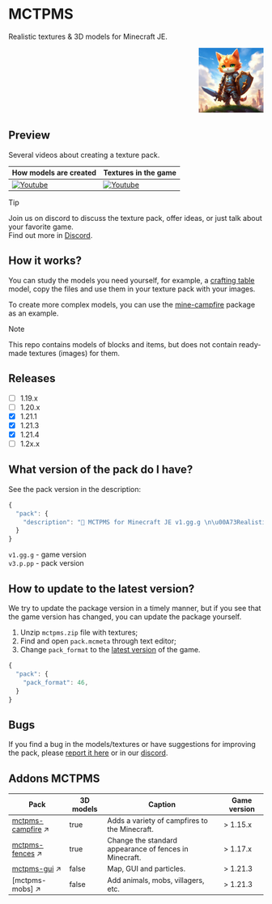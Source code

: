 # MCTPMS

Realistic textures & 3D models for Minecraft JE.

<p align="right">
  <img
    src="https://github.com/andrejsharapov/mctpms/blob/main/pack.png?raw=true"
    alt="pack 128x128"
    width="128">
</p>

## Preview

Several videos about creating a texture pack.

| How models are created                        | Textures in the game                                 |
| --------------------------------------------- | ---------------------------------------------------- |
| [![Youtube][youtube-img-sm]][youtube-watch-1] | [![Youtube][youtube-playlist-img]][youtube-playlist] |

> [!TIP]  
> Join us on discord to discuss the texture pack, offer ideas, or just talk about your favorite game.  
> Find out more in [Discord][discord].

## How it works?

You can study the models you need yourself, for example, a [crafting table](https://github.com/andrejsharapov/mctpms/blob/main/assets/minecraft/models/block/crafting_table.json) model, copy the files and use them in your texture pack with your images.

To create more complex models, you can use the [mine-campfire](https://github.com/andrejsharapov/mine-campfire/tree/main/assets/minecraft) package as an example.

> [!NOTE]  
> This repo contains models of blocks and items, but does not contain ready-made textures (images) for them.

## Releases

- [ ] 1.19.x
- [ ] 1.20.x
- [x] 1.21.1
- [x] 1.21.3
- [x] 1.21.4
- [ ] 1.2x.x

## What version of the pack do I have?

See the pack version in the description:

```js
{
  "pack": {
    "description": "🦄 MCTPMS for Minecraft JE v1.gg.g \n\u00A73Realistic 3d textures \u00A78v3.p.pp"
  }
}
```

`v1.gg.g` - game version  
`v3.p.pp` - pack version

## How to update to the latest version?

We try to update the package version in a timely manner, but if you see that the game version has changed, you can update the package yourself.

1. Unzip `mctpms.zip` file with textures;
2. Find and open `pack.mcmeta` through text editor;
3. Change `pack_format` to the [latest version](https://minecraft.wiki/w/Pack_format#List_of_resource_pack_formats) of the game.

```js
{
  "pack": {
    "pack_format": 46,
  }
}
```

## Bugs

If you find a bug in the models/textures or have suggestions for improving the pack, please [report it here](https://github.com/andrejsharapov/mctpms/issues) or in our [discord][discord].

## Addons MCTPMS

| Pack                                 | 3D models | Caption                                                | Game version |
| ------------------------------------ | --------- | ------------------------------------------------------ | ------------ |
| [mctpms-campfire][mctpms_campfire] ↗ | true      | Adds a variety of campfires to the Minecraft.          | > 1.15.x     |
| [mctpms-fences][mctpms_fences] ↗     | true      | Change the standard appearance of fences in Minecraft. | > 1.17.x     |
| [mctpms-gui][mctpms_gui] ↗           | false     | Map, GUI and particles.                                | > 1.21.3     |
| [mctpms-mobs] ↗                      | false     | Add animals, mobs, villagers, etc.                     | > 1.21.3     |

<!-- links -->

[mctpms_campfire]: https://github.com/andrejsharapov/mine-campfire
[mctpms_fences]: https://github.com/andrejsharapov/mine-fences
[mctpms_gui]: https://www.mediafire.com/file/ljs5wolviw65uox/mctpms-gui.zip/file

<!--
[mctpms_mobs]: 
-->

[discord]: https://discord.gg/En8KcxdDra

[youtube-img-sm]: https://github.com/user-attachments/assets/e407f1ca-e7a1-4d4d-85da-2ddcf077daa0
[youtube-watch-1]: https://www.youtube.com/playlist?list=PLZEJODWNKrCdHqHy7JWpTOI-PMl64PuC7

[youtube-playlist]: https://youtube.com/playlist?list=PLAdfPZXFJ1lI8ZlhJK-MUHcSs84TM93Y1&feature=shared
[youtube-playlist-img]: https://github.com/user-attachments/assets/98a6933f-7e8a-44d1-84ba-1630ddb12ab0
